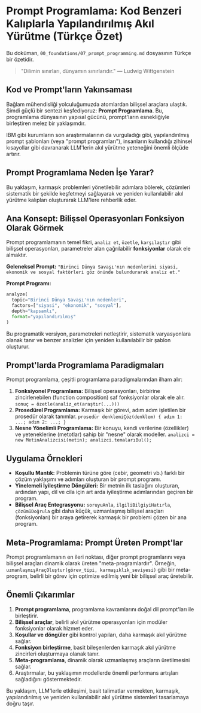 # Prompt Programlama: Kod Benzeri Kalıplarla Yapılandırılmış Akıl Yürütme (Türkçe Özet)

Bu doküman, `00_foundations/07_prompt_programming.md` dosyasının Türkçe bir özetidir.

> "Dilimin sınırları, dünyamın sınırlarıdır." — Ludwig Wittgenstein

## Kod ve Prompt'ların Yakınsaması

Bağlam mühendisliği yolculuğumuzda atomlardan bilişsel araçlara ulaştık. Şimdi güçlü bir sentezi keşfediyoruz: **Prompt Programlama**. Bu, programlama dünyasının yapısal gücünü, prompt'ların esnekliğiyle birleştiren melez bir yaklaşımdır.

IBM gibi kurumların son araştırmalarının da vurguladığı gibi, yapılandırılmış prompt şablonları (veya "prompt programları"), insanların kullandığı zihinsel kısayollar gibi davranarak LLM'lerin akıl yürütme yeteneğini önemli ölçüde artırır.

## Prompt Programlama Neden İşe Yarar?

Bu yaklaşım, karmaşık problemleri yönetilebilir adımlara bölerek, çözümleri sistematik bir şekilde keşfetmeyi sağlayarak ve yeniden kullanılabilir akıl yürütme kalıpları oluşturarak LLM'lere rehberlik eder.

## Ana Konsept: Bilişsel Operasyonları Fonksiyon Olarak Görmek

Prompt programlamanın temel fikri, `analiz et`, `özetle`, `karşılaştır` gibi bilişsel operasyonları, parametreler alan çağrılabilir **fonksiyonlar** olarak ele almaktır.

**Geleneksel Prompt:** `"Birinci Dünya Savaşı'nın nedenlerini siyasi, ekonomik ve sosyal faktörleri göz önünde bulundurarak analiz et."`

**Prompt Programı:**
```python
analyze(
  topic="Birinci Dünya Savaşı'nın nedenleri",
  factors=["siyasi", "ekonomik", "sosyal"],
  depth="kapsamlı",
  format="yapılandırılmış"
)
```

Bu programatik versiyon, parametreleri netleştirir, sistematik varyasyonlara olanak tanır ve benzer analizler için yeniden kullanılabilir bir şablon oluşturur.

## Prompt'larda Programlama Paradigmaları

Prompt programlama, çeşitli programlama paradigmalarından ilham alır:

1.  **Fonksiyonel Programlama:** Bilişsel operasyonları, birbirine zincirlenebilen (function composition) saf fonksiyonlar olarak ele alır. `sonuç = özetle(analiz_et(araştır(...)))`
2.  **Prosedürel Programlama:** Karmaşık bir görevi, adım adım işletilen bir prosedür olarak tanımlar. `prosedür denklemiÇöz(denklem) { adım 1: ...; adım 2: ...; }`
3.  **Nesne Yönelimli Programlama:** Bir konuyu, kendi verilerine (özellikler) ve yeteneklerine (metotlar) sahip bir "nesne" olarak modeller. `analizci = new MetinAnalizcisi(metin); analizci.temalarıBul();`

## Uygulama Örnekleri

*   **Koşullu Mantık:** Problemin türüne göre (cebir, geometri vb.) farklı bir çözüm yaklaşımı ve adımları oluşturan bir prompt programı.
*   **Yinelemeli İyileştirme Döngüleri:** Bir metnin ilk taslağını oluşturan, ardından yapı, dil ve cila için art arda iyileştirme adımlarından geçiren bir program.
*   **Bilişsel Araç Entegrasyonu:** `soruyuAnla`, `ilgiliBilgiyiHatırla`, `çözümüDoğrula` gibi daha küçük, uzmanlaşmış bilişsel araçları (fonksiyonları) bir araya getirerek karmaşık bir problemi çözen bir ana program.

## Meta-Programlama: Prompt Üreten Prompt'lar

Prompt programlamanın en ileri noktası, diğer prompt programlarını veya bilişsel araçları dinamik olarak üreten "meta-programlardır". Örneğin, `uzmanlaşmışAraçOluştur(görev_tipi, karmaşıklık_seviyesi)` gibi bir meta-program, belirli bir görev için optimize edilmiş yeni bir bilişsel araç üretebilir.

## Önemli Çıkarımlar

1.  **Prompt programlama**, programlama kavramlarını doğal dil prompt'ları ile birleştirir.
2.  **Bilişsel araçlar**, belirli akıl yürütme operasyonları için modüler fonksiyonlar olarak hizmet eder.
3.  **Koşullar ve döngüler** gibi kontrol yapıları, daha karmaşık akıl yürütme sağlar.
4.  **Fonksiyon birleştirme**, basit bileşenlerden karmaşık akıl yürütme zincirleri oluşturmaya olanak tanır.
5.  **Meta-programlama**, dinamik olarak uzmanlaşmış araçların üretilmesini sağlar.
6.  Araştırmalar, bu yaklaşımın modellerde önemli performans artışları sağladığını göstermektedir.

Bu yaklaşım, LLM'lerle etkileşimi, basit talimatlar vermekten, karmaşık, yapılandırılmış ve yeniden kullanılabilir akıl yürütme sistemleri tasarlamaya doğru taşır.
